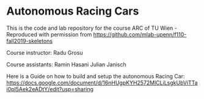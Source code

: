 # Autonomous Racing Cars
This is the code and lab repository for the course ARC of TU Wien -
Reproduced with permission from https://github.com/mlab-upenn/f110-fall2019-skeletons

Course instructor: Radu Grosu

Course assistants: 
Ramin Hasani
Julian Janisch


Here is a Guide on how to build and setup the autonomous Racing Car:
https://docs.google.com/document/d/16nHUgpKYH2572MlCLiLsgkUbViTTai0pI5Aek2eADtY/edit?usp=sharing








